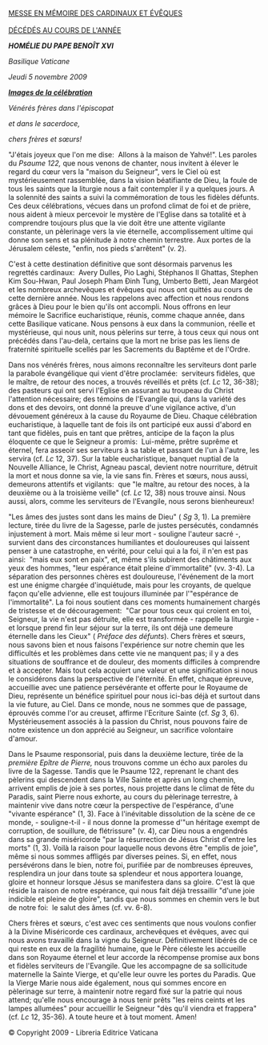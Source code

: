 [MESSE EN MÉMOIRE DES CARDINAUX ET ÉVÊQUES \
\
DÉCÉDÉS AU COURS DE L'ANNÉE](http://www.vatican.va/news_services/liturgy/2009/documents/ns_lit_doc_20091105_elenco-defunti_it.html)

***HOMÉLIE DU PAPE BENOÎT XVI***

*Basilique Vaticane*

*Jeudi 5 novembre 2009*

***[Images de la célébration](http://www.vatican.va/news_services/liturgy/photogallery/2009/20091105/index.html)***

*Vénérés frères dans l'épiscopat*

*et dans le sacerdoce,*

*chers frères et sœurs!*

"J'étais joyeux que l'on me dise:  Allons à la maison de Yahvé!". Les paroles du *Psaume 122,* que nous venons de chanter, nous invitent à élever le regard du cœur vers la "maison du Seigneur", vers le Ciel où est mystérieusement rassemblée, dans la vision béatifiante de Dieu, la foule de tous les saints que la liturgie nous a fait contempler il y a quelques jours. A la solennité des saints a suivi la commémoration de tous les fidèles défunts. Ces deux célébrations, vécues dans un profond climat de foi et de prière, nous aident à mieux percevoir le mystère de l'Eglise dans sa totalité et à comprendre toujours plus que la vie doit être une attente vigilante constante, un pèlerinage vers la vie éternelle, accomplissement ultime qui donne son sens et sa plénitude à notre chemin terrestre. Aux portes de la Jérusalem céleste, "enfin, nos pieds s'arrêtent" (v. 2).

C'est à cette destination définitive que sont désormais parvenus les regrettés cardinaux:  Avery Dulles, Pio Laghi, Stéphanos II Ghattas, Stephen Kim Sou-Hwan, Paul Joseph Pham Ðinh Tung, Umberto Betti, Jean Margéot et les nombreux archevêques et évêques qui nous ont quittés au cours de cette dernière année. Nous les rappelons avec affection et nous rendons grâces à Dieu pour le bien qu'ils ont accompli. Nous offrons en leur mémoire le Sacrifice eucharistique, réunis, comme chaque année, dans cette Basilique vaticane. Nous pensons à eux dans la communion, réelle et mystérieuse, qui nous unit, nous pèlerins sur terre, à tous ceux qui nous ont précédés dans l'au-delà, certains que la mort ne brise pas les liens de fraternité spirituelle scellés par les Sacrements du Baptême et de l'Ordre.

Dans nos vénérés frères, nous aimons reconnaître les serviteurs dont parle la parabole évangélique qui vient d'être proclamée:  serviteurs fidèles, que le maître, de retour des noces, a trouvés réveillés et prêts (cf. *Lc* 12, 36-38); des pasteurs qui ont servi l'Eglise en assurant au troupeau du Christ l'attention nécessaire; des témoins de l'Evangile qui, dans la variété des dons et des devoirs, ont donné la preuve d'une vigilance active, d'un dévouement généreux à la cause du Royaume de Dieu. Chaque célébration eucharistique, à laquelle tant de fois ils ont participé eux aussi d'abord en tant que fidèles, puis en tant que prêtres, anticipe de la façon la plus éloquente ce que le Seigneur a promis:  Lui-même, prêtre suprême et éternel, fera asseoir ses serviteurs à sa table et passant de l'un à l'autre, les servira (cf. *Lc* 12, 37). Sur la table eucharistique, banquet nuptial de la Nouvelle Alliance, le Christ, Agneau pascal, devient notre nourriture, détruit la mort et nous donne sa vie, la vie sans fin. Frères et sœurs, nous aussi, demeurons attentifs et vigilants:  que "le maître, au retour des noces, à la deuxième ou à la troisième veille" (cf. *Lc* 12, 38) nous trouve ainsi. Nous aussi, alors, comme les serviteurs de l'Evangile, nous serons bienheureux!

"Les âmes des justes sont dans les mains de Dieu" ( *Sg* 3, 1). La première lecture, tirée du livre de la Sagesse, parle de justes persécutés, condamnés injustement à mort. Mais même si leur mort - souligne l'auteur sacré -, survient dans des circonstances humiliantes et douloureuses qui laissent penser à une catastrophe, en vérité, pour celui qui a la foi, il n'en est pas ainsi:  "mais eux sont en paix", et, même s'ils subirent des châtiments aux yeux des hommes, "leur espérance était pleine d'immortalité" (vv. 3-4). La séparation des personnes chères est douloureuse, l'événement de la mort est une énigme chargée d'inquiétude, mais pour les croyants, de quelque façon qu'elle advienne, elle est toujours illuminée par l'"espérance de l'immortalité". La foi nous soutient dans ces moments humainement chargés de tristesse et de découragement:  "Car pour tous ceux qui croient en toi, Seigneur, la vie n'est pas détruite, elle est transformée - rappelle la liturgie - et lorsque prend fin leur séjour sur la terre, ils ont déjà une demeure éternelle dans les Cieux" ( *Préface des défunts*). Chers frères et sœurs, nous savons bien et nous faisons l'expérience sur notre chemin que les difficultés et les problèmes dans cette vie ne manquent pas; il y a des situations de souffrance et de douleur, des moments difficiles à comprendre et à accepter. Mais tout cela acquiert une valeur et une signification si nous le considérons dans la perspective de l'éternité. En effet, chaque épreuve, accueillie avec une patience persévérante et offerte pour le Royaume de Dieu, représente un bénéfice spirituel pour nous ici-bas déjà et surtout dans la vie future, au Ciel. Dans ce monde, nous ne sommes que de passage, éprouvés comme l'or au creuset, affirme l'Ecriture Sainte (cf. *Sg* 3, 6). Mystérieusement associés à la passion du Christ, nous pouvons faire de notre existence un don apprécié au Seigneur, un sacrifice volontaire d'amour.

Dans le Psaume responsorial, puis dans la deuxième lecture, tirée de la *première Epître de Pierre,* nous trouvons comme un écho aux paroles du livre de la Sagesse. Tandis que le Psaume 122, reprenant le chant des pèlerins qui descendent dans la Ville Sainte et après un long chemin, arrivent emplis de joie à ses portes, nous projette dans le climat de fête du Paradis, saint Pierre nous exhorte, au cours du pèlerinage terrestre, à maintenir vive dans notre cœur la perspective de l'espérance, d'une "vivante espérance" (1, 3). Face à l'inévitable dissolution de la scène de ce monde, - souligne-t-il - il nous donne la promesse d'"un héritage exempt de corruption, de souillure, de flétrissure" (v. 4), car Dieu nous a engendrés dans sa grande miséricorde "par la résurrection de Jésus Christ d'entre les morts" (1, 3). Voilà la raison pour laquelle nous devons être "emplis de joie", même si nous sommes affligés par diverses peines. Si, en effet, nous persévérons dans le bien, notre foi, purifiée par de nombreuses épreuves, resplendira un jour dans toute sa splendeur et nous apportera louange, gloire et honneur lorsque Jésus se manifestera dans sa gloire. C'est là que réside la raison de notre espérance, qui nous fait déjà tressaillir "d'une joie indicible et pleine de gloire", tandis que nous sommes en chemin vers le but de notre foi:  le salut des âmes (cf. vv. 6-8).

Chers frères et sœurs, c'est avec ces sentiments que nous voulons confier à la Divine Miséricorde ces cardinaux, archevêques et évêques, avec qui nous avons travaillé dans la vigne du Seigneur. Définitivement libérés de ce qui reste en eux de la fragilité humaine, que le Père céleste les accueille dans son Royaume éternel et leur accorde la récompense promise aux bons et fidèles serviteurs de l'Evangile. Que les accompagne de sa sollicitude maternelle la Sainte Vierge, et qu'elle leur ouvre les portes du Paradis. Que la Vierge Marie nous aide également, nous qui sommes encore en pèlerinage sur terre, à maintenir notre regard fixé sur la patrie qui nous attend; qu'elle nous encourage à nous tenir prêts "les reins ceints et les lampes allumées" pour accueillir le Seigneur "dès qu'il viendra et frappera" (cf. *Lc* 12, 35-36). A toute heure et à tout moment. Amen!

© Copyright 2009 - Libreria Editrice Vaticana